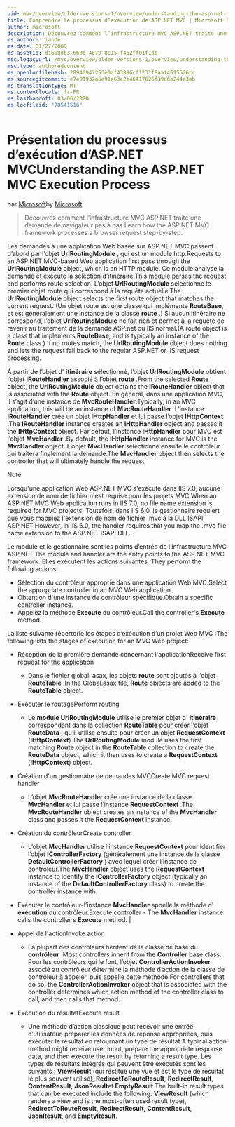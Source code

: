 ```yaml
---
uid: mvc/overview/older-versions-1/overview/understanding-the-asp-net-mvc-execution-process
title: Comprendre le processus d’exécution de ASP.NET MVC | Microsoft Docs
author: microsoft
description: Découvrez comment l’infrastructure MVC ASP.NET traite une demande de navigateur pas à pas.
ms.author: riande
ms.date: 01/27/2009
ms.assetid: d1608db3-660d-4079-8c15-f452ff01f1db
msc.legacyurl: /mvc/overview/older-versions-1/overview/understanding-the-asp-net-mvc-execution-process
msc.type: authoredcontent
ms.openlocfilehash: 28940947253e0af43886cf1231f8aaf4615526cc
ms.sourcegitcommit: e7e91932a6e91a63e2e46417626f39d6b244a3ab
ms.translationtype: MT
ms.contentlocale: fr-FR
ms.lasthandoff: 03/06/2020
ms.locfileid: "78541516"
---
```

# <a name="understanding-the-aspnet-mvc-execution-process"></a><span data-ttu-id="3fe53-103">Présentation du processus d’exécution d’ASP.NET MVC</span><span class="sxs-lookup"><span data-stu-id="3fe53-103">Understanding the ASP.NET MVC Execution Process</span></span>

<span data-ttu-id="3fe53-104">par [Microsoft](https://github.com/microsoft)</span><span class="sxs-lookup"><span data-stu-id="3fe53-104">by [Microsoft](https://github.com/microsoft)</span></span>

> <span data-ttu-id="3fe53-105">Découvrez comment l’infrastructure MVC ASP.NET traite une demande de navigateur pas à pas.</span><span class="sxs-lookup"><span data-stu-id="3fe53-105">Learn how the ASP.NET MVC framework processes a browser request step-by-step.</span></span>

<span data-ttu-id="3fe53-106">Les demandes à une application Web basée sur ASP.NET MVC passent d’abord par l’objet **UrlRoutingModule** , qui est un module http.</span><span class="sxs-lookup"><span data-stu-id="3fe53-106">Requests to an ASP.NET MVC-based Web application first pass through the **UrlRoutingModule** object, which is an HTTP module.</span></span> <span data-ttu-id="3fe53-107">Ce module analyse la demande et exécute la sélection d'itinéraire.</span><span class="sxs-lookup"><span data-stu-id="3fe53-107">This module parses the request and performs route selection.</span></span> <span data-ttu-id="3fe53-108">L’objet **UrlRoutingModule** sélectionne le premier objet route qui correspond à la requête actuelle.</span><span class="sxs-lookup"><span data-stu-id="3fe53-108">The **UrlRoutingModule** object selects the first route object that matches the current request.</span></span> <span data-ttu-id="3fe53-109">(Un objet route est une classe qui implémente **RouteBase**, et est généralement une instance de la classe **route** .) Si aucun itinéraire ne correspond, l’objet **UrlRoutingModule** ne fait rien et permet à la requête de revenir au traitement de la demande ASP.net ou IIS normal.</span><span class="sxs-lookup"><span data-stu-id="3fe53-109">(A route object is a class that implements **RouteBase**, and is typically an instance of the **Route** class.) If no routes match, the **UrlRoutingModule** object does nothing and lets the request fall back to the regular ASP.NET or IIS request processing.</span></span>

<span data-ttu-id="3fe53-110">À partir de l’objet d' **itinéraire** sélectionné, l’objet **UrlRoutingModule** obtient l’objet **IRouteHandler** associé à l’objet **route** .</span><span class="sxs-lookup"><span data-stu-id="3fe53-110">From the selected **Route** object, the **UrlRoutingModule** object obtains the **IRouteHandler** object that is associated with the **Route** object.</span></span> <span data-ttu-id="3fe53-111">En général, dans une application MVC, il s’agit d’une instance de **MvcRouteHandler**.</span><span class="sxs-lookup"><span data-stu-id="3fe53-111">Typically, in an MVC application, this will be an instance of **MvcRouteHandler**.</span></span> <span data-ttu-id="3fe53-112">L’instance **IRouteHandler** crée un objet **IHttpHandler** et lui passe l’objet **IHttpContext** .</span><span class="sxs-lookup"><span data-stu-id="3fe53-112">The **IRouteHandler** instance creates an **IHttpHandler** object and passes it the **IHttpContext** object.</span></span> <span data-ttu-id="3fe53-113">Par défaut, l’instance **IHttpHandler** pour MVC est l’objet **MvcHandler** .</span><span class="sxs-lookup"><span data-stu-id="3fe53-113">By default, the **IHttpHandler** instance for MVC is the **MvcHandler** object.</span></span> <span data-ttu-id="3fe53-114">L’objet **MvcHandler** sélectionne ensuite le contrôleur qui traitera finalement la demande.</span><span class="sxs-lookup"><span data-stu-id="3fe53-114">The **MvcHandler** object then selects the controller that will ultimately handle the request.</span></span>

> [!NOTE]
> <span data-ttu-id="3fe53-115">Lorsqu'une application Web ASP.NET MVC s'exécute dans IIS 7.0, aucune extension de nom de fichier n'est requise pour les projets MVC.</span><span class="sxs-lookup"><span data-stu-id="3fe53-115">When an ASP.NET MVC Web application runs in IIS 7.0, no file name extension is required for MVC projects.</span></span> <span data-ttu-id="3fe53-116">Toutefois, dans IIS 6.0, le gestionnaire requiert que vous mappiez l'extension de nom de fichier .mvc à la DLL ISAPI ASP.NET.</span><span class="sxs-lookup"><span data-stu-id="3fe53-116">However, in IIS 6.0, the handler requires that you map the .mvc file name extension to the ASP.NET ISAPI DLL.</span></span>

<span data-ttu-id="3fe53-117">Le module et le gestionnaire sont les points d’entrée de l’infrastructure MVC ASP.NET.</span><span class="sxs-lookup"><span data-stu-id="3fe53-117">The module and handler are the entry points to the ASP.NET MVC framework.</span></span> <span data-ttu-id="3fe53-118">Elles exécutent les actions suivantes :</span><span class="sxs-lookup"><span data-stu-id="3fe53-118">They perform the following actions:</span></span>

- <span data-ttu-id="3fe53-119">Sélection du contrôleur approprié dans une application Web MVC.</span><span class="sxs-lookup"><span data-stu-id="3fe53-119">Select the appropriate controller in an MVC Web application.</span></span>
- <span data-ttu-id="3fe53-120">Obtention d'une instance de contrôleur spécifique.</span><span class="sxs-lookup"><span data-stu-id="3fe53-120">Obtain a specific controller instance.</span></span>
- <span data-ttu-id="3fe53-121">Appelez la méthode **Execute** du contrôleur.</span><span class="sxs-lookup"><span data-stu-id="3fe53-121">Call the controller's **Execute** method.</span></span>

<span data-ttu-id="3fe53-122">La liste suivante répertorie les étapes d’exécution d’un projet Web MVC :</span><span class="sxs-lookup"><span data-stu-id="3fe53-122">The following lists the stages of execution for an MVC Web project:</span></span>

- <span data-ttu-id="3fe53-123">Réception de la première demande concernant l'application</span><span class="sxs-lookup"><span data-stu-id="3fe53-123">Receive first request for the application</span></span> 

    - <span data-ttu-id="3fe53-124">Dans le fichier global. asax, les objets **route** sont ajoutés à l’objet **RouteTable** .</span><span class="sxs-lookup"><span data-stu-id="3fe53-124">In the Global.asax file, **Route** objects are added to the **RouteTable** object.</span></span>
- <span data-ttu-id="3fe53-125">Exécuter le routage</span><span class="sxs-lookup"><span data-stu-id="3fe53-125">Perform routing</span></span> 

    - <span data-ttu-id="3fe53-126">Le **module UrlRoutingModule** utilise le premier objet d' **itinéraire** correspondant dans la collection **RouteTable** pour créer l’objet **RouteData** , qu’il utilise ensuite pour créer un objet **RequestContext** (**IHttpContext**).</span><span class="sxs-lookup"><span data-stu-id="3fe53-126">The **UrlRoutingModule** module uses the first matching **Route** object in the **RouteTable** collection to create the **RouteData** object, which it then uses to create a **RequestContext** (**IHttpContext**) object.</span></span>
- <span data-ttu-id="3fe53-127">Création d'un gestionnaire de demandes MVC</span><span class="sxs-lookup"><span data-stu-id="3fe53-127">Create MVC request handler</span></span> 

    - <span data-ttu-id="3fe53-128">L’objet **MvcRouteHandler** crée une instance de la classe **MvcHandler** et lui passe l’instance **RequestContext** .</span><span class="sxs-lookup"><span data-stu-id="3fe53-128">The **MvcRouteHandler** object creates an instance of the **MvcHandler** class and passes it the **RequestContext** instance.</span></span>
- <span data-ttu-id="3fe53-129">Création du contrôleur</span><span class="sxs-lookup"><span data-stu-id="3fe53-129">Create controller</span></span> 

    - <span data-ttu-id="3fe53-130">L’objet **MvcHandler** utilise l’instance **RequestContext** pour identifier l’objet **IControllerFactory** (généralement une instance de la classe **DefaultControllerFactory** ) avec lequel créer l’instance de contrôleur.</span><span class="sxs-lookup"><span data-stu-id="3fe53-130">The **MvcHandler** object uses the **RequestContext** instance to identify the **IControllerFactory** object (typically an instance of the **DefaultControllerFactory** class) to create the controller instance with.</span></span>
- <span data-ttu-id="3fe53-131">Exécuter le contrôleur-l’instance **MvcHandler** appelle la méthode d' **exécution** du contrôleur.</span><span class="sxs-lookup"><span data-stu-id="3fe53-131">Execute controller - The **MvcHandler** instance calls the controller s **Execute** method.</span></span> |
- <span data-ttu-id="3fe53-132">Appel de l'action</span><span class="sxs-lookup"><span data-stu-id="3fe53-132">Invoke action</span></span> 

    - <span data-ttu-id="3fe53-133">La plupart des contrôleurs héritent de la classe de base du **contrôleur** .</span><span class="sxs-lookup"><span data-stu-id="3fe53-133">Most controllers inherit from the **Controller** base class.</span></span> <span data-ttu-id="3fe53-134">Pour les contrôleurs qui le font, l’objet **ControllerActionInvoker** associé au contrôleur détermine la méthode d’action de la classe de contrôleur à appeler, puis appelle cette méthode.</span><span class="sxs-lookup"><span data-stu-id="3fe53-134">For controllers that do so, the **ControllerActionInvoker** object that is associated with the controller determines which action method of the controller class to call, and then calls that method.</span></span>
- <span data-ttu-id="3fe53-135">Exécution du résultat</span><span class="sxs-lookup"><span data-stu-id="3fe53-135">Execute result</span></span> 

    - <span data-ttu-id="3fe53-136">Une méthode d’action classique peut recevoir une entrée d’utilisateur, préparer les données de réponse appropriées, puis exécuter le résultat en retournant un type de résultat.</span><span class="sxs-lookup"><span data-stu-id="3fe53-136">A typical action method might receive user input, prepare the appropriate response data, and then execute the result by returning a result type.</span></span> <span data-ttu-id="3fe53-137">Les types de résultats intégrés qui peuvent être exécutés sont les suivants : **ViewResult** (qui restitue une vue et est le type de résultat le plus souvent utilisé), **RedirectToRouteResult**, **RedirectResult**, **ContentResult**, **JsonResult**et **EmptyResult**.</span><span class="sxs-lookup"><span data-stu-id="3fe53-137">The built-in result types that can be executed include the following: **ViewResult** (which renders a view and is the most-often used result type), **RedirectToRouteResult**, **RedirectResult**, **ContentResult**, **JsonResult**, and **EmptyResult**.</span></span>
